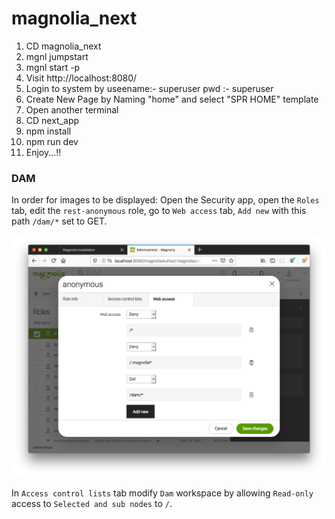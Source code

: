# magnolia_next

1) CD magnolia_next
2) mgnl jumpstart
3) mgnl start -p <path to tomcat folder>
4) Visit http://localhost:8080/
5) Login to system by useename:- superuser pwd :- superuser
6) Create New Page by Naming "home" and select "SPR HOME" template
7) Open another terminal
8) CD next_app
9) npm install
10) npm run dev 
11) Enjoy...!!

### DAM

In order for images to be displayed:
Open the Security app, open the `Roles` tab, edit the `rest-anonymous` role, go to `Web access` tab, `Add new` with this path `/dam/*` set to GET.

![Image Access for Anonymous](next_app/public/README-security-anonymous-dam.png)

In `Access control lists` tab modify `Dam` workspace by allowing `Read-only` access to `Selected and sub nodes` to `/`.
